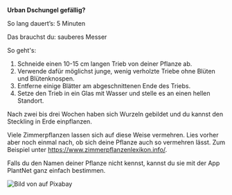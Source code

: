 **Urban Dschungel gefällig?**

So lang dauert’s: 5 Minuten

Das brauchst du: sauberes Messer

So geht's: 

1. Schneide einen 10-15 cm langen Trieb von deiner Pflanze ab.
1. Verwende dafür möglichst junge, wenig verholzte Triebe ohne Blüten und Blütenknospen.
1. Entferne einige Blätter am abgeschnittenen Ende des Triebs.
1. Setze den Trieb in ein Glas mit Wasser und stelle es an einen hellen Standort.

Nach zwei bis drei Wochen haben sich Wurzeln gebildet und du kannst den Steckling in Erde einpflanzen. 



Viele Zimmerpflanzen lassen sich auf diese Weise vermehren. 
Lies vorher aber noch einmal nach, ob sich deine Pflanze auch so vermehren lässt. Zum Beispiel unter https://www.zimmerpflanzenlexikon.info/.

Falls du den Namen deiner Pflanze nicht kennst, kannst du sie mit der App PlantNet ganz einfach bestimmen. 

![Bild von  auf Pixabay](https://pixabay.com/get/51e9d7434353b108feda8460825668204022dfe05b557640722b79d7/houseplants-792091_1920.jpg)
